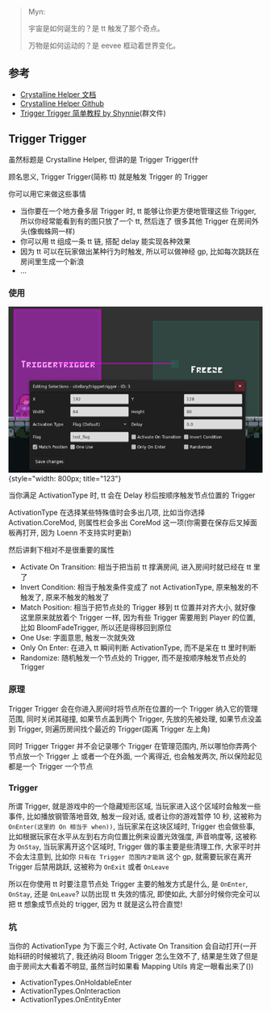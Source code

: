 > Myn: 
> 
> 宇宙是如何诞生的？是 tt 触发了那个奇点。
>
> 万物是如何运动的？是 eevee 框动着世界变化。

## 参考
* [Crystalline Helper 文档](https://gamebanana.com/mods/53765)
* [Crystalline Helper Github](https://github.com/CommunalHelper/CrystallineHelper)
* [Trigger Trigger 简单教程 by Shynnie]()(群文件)

## Trigger Trigger

虽然标题是 Crystalline Helper, 但讲的是 Trigger Trigger(什

顾名思义, Trigger Trigger(简称 tt) 就是触发 Trigger 的 Trigger

你可以用它来做这些事情

* 当你要在一个地方叠多层 Trigger 时, tt 能够让你更方便地管理这些 Trigger, 所以你经常能看到有的图只放了一个 tt, 然后连了 很多其他 Trigger 在房间外头(像蜘蛛网一样)
* 你可以用 tt 组成一条 tt 链, 搭配 delay 能实现各种效果
* 因为 tt 可以在玩家做出某种行为时触发, 所以可以做神经 gp, 比如每次跳跃在房间里生成一个新浪
* ...

### 使用

![tt_panel](../../assets/mappings/useful_helpers/tt/tt_panel.png){style="width: 800px; title="123"}

当你满足 ActivationType 时, tt 会在 Delay 秒后按顺序触发节点位置的 Trigger

ActivationType 在选择某些特殊值时会多出几项, 比如当你选择 Activation.CoreMod, 则属性栏会多出 CoreMod 这一项(你需要在保存后叉掉面板再打开, 因为 Loenn 不支持实时更新)

然后讲剩下相对不是很重要的属性

* Activate On Transition: 相当于把当前 tt 撑满房间, 进入房间时就已经在 tt 里了
* Invert Condition: 相当于触发条件变成了 not ActivationType, 原来触发的不触发了, 原来不触发的触发了
* Match Position: 相当于把节点处的 Trigger 移到 tt 位置并对齐大小, 就好像这里原来就放着个 Trigger 一样, 因为有些 Trigger 需要用到 Player 的位置, 比如 BloomFadeTrigger, 所以还是得移回到原位
* One Use: 字面意思, 触发一次就失效
* Only On Enter: 在进入 tt 瞬间判断 ActivationType, 而不是呆在 tt 里时判断
* Randomize: 随机触发一个节点处的 Trigger, 而不是按顺序触发节点处的 Trigger
         

### 原理 

Trigger Trigger 会在你进入房间时将节点所在位置的一个 Trigger 纳入它的管理范围, 同时关闭其碰撞, 如果节点盖到两个 Trigger, 先放的先被处理, 如果节点没盖到 Trigger, 则遍历房间找个最近的 Trigger(距离 Trigger 左上角)

同时 Trigger Trigger 并不会记录哪个 Trigger 在管理范围内, 所以哪怕你弄两个节点放一个 Trigger 上 或者一个在外面, 一个离得近, 也会触发两次, 所以保险起见都是一个 Trigger 一个节点

### Trigger

所谓 Trigger, 就是游戏中的一个隐藏矩形区域, 当玩家进入这个区域时会触发一些事件, 比如播放钢管落地音效, 触发一段对话, 或者让你的游戏暂停 10 秒, 这被称为 `OnEnter(这里的 On 相当于 when))`, 当玩家呆在这块区域时, Trigger 也会做些事, 
比如根据玩家在水平从左到右方向位置比例来设置光效强度, 声音响度等, 这被称为 `OnStay`, 当玩家离开这个区域时, Trigger 做的事主要是些清理工作, 大家平时并不会太注意到, 比如你 `只有在 Trigger 范围内才能跳` 这个 gp, 就需要玩家在离开 Trigger 后禁用跳跃, 
这被称为 `OnExit` 或者 `OnLeave`

所以在你使用 tt 时要注意节点处 Trigger 主要的触发方式是什么, 是 `OnEnter`, `OnStay`, 还是 `OnLeave`? 以防出现 tt 失效的情况, 即使如此, 大部分时候你完全可以把 tt 想象成节点处的 trigger, 因为 tt 就是这么符合直觉!

### 坑

当你的 ActivationType 为下面三个时, Activate On Transition 会自动打开(一开始科研的时候被坑了, 我还纳闷 Bloom Trigger 怎么生效不了, 结果是生效了但是由于房间太大看着不明显, 虽然当时如果看 Mapping Utils 肯定一眼看出来了())

* ActivationTypes.OnHoldableEnter
* ActivationTypes.OnInteraction
* ActivationTypes.OnEntityEnter
